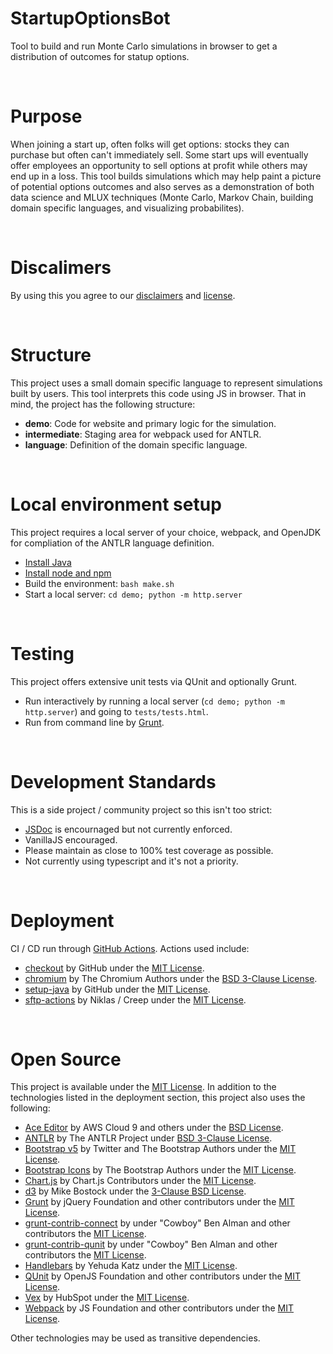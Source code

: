 StartupOptionsBot
===============================================================================
Tool to build and run Monte Carlo simulations in browser to get a distribution of outcomes for statup options.

<br>

Purpose
===============================================================================
When joining a start up, often folks will get options: stocks they can purchase but often can't immediately sell. Some start ups will eventually offer employees an opportunity to sell options at profit while others may end up in a loss. This tool builds simulations which may help paint a picture of potential options outcomes and also serves as a demonstration of both data science and MLUX techniques (Monte Carlo, Markov Chain, building domain specific languages, and visualizing probabilites).

<br>

Discalimers
===============================================================================
By using this you agree to our [disclaimers](https://startupoptionsbot.com/disclaimer.html) and [license](https://startupoptionsbot.com/license.txt).

<br>

Structure
===============================================================================
This project uses a small domain specific language to represent simulations built by users. This tool interprets this code using JS in browser. That in mind, the project has the following structure:

 - **demo**: Code for website and primary logic for the simulation.
 - **intermediate**: Staging area for webpack used for ANTLR.
 - **language**: Definition of the domain specific language.
 
<br>

Local environment setup
===============================================================================
This project requires a local server of your choice, webpack, and OpenJDK for compliation of the ANTLR language definition.

 - [Install Java](https://adoptium.net)
 - [Install node and npm](https://nodejs.org/en/download/)
 - Build the environment: `bash make.sh`
 - Start a local server: `cd demo; python -m http.server`

<br>

Testing
===============================================================================
This project offers extensive unit tests via QUnit and optionally Grunt.

 - Run interactively by running a local server (`cd demo; python -m http.server`) and going to `tests/tests.html`.
 - Run from command line by [Grunt](https://gruntjs.com/getting-started).

<br>

Development Standards
===============================================================================
This is a side project / community project so this isn't too strict:

 - [JSDoc](https://jsdoc.app) is encournaged but not currently enforced.
 - VanillaJS encouraged.
 - Please maintain as close to 100% test coverage as possible.
 - Not currently using typescript and it's not a priority.

<br>

Deployment
===============================================================================
CI / CD run through [GitHub Actions](https://github.com/features/actions). Actions used include:

 - [checkout](https://github.com/actions/checkout) by GitHub under the [MIT License](https://github.com/actions/checkout/blob/main/LICENSE).
 - [chromium](https://chromium.googlesource.com/chromium/src/) by The Chromium Authors under the [BSD 3-Clause License](https://github.com/chromium/chromium/blob/main/LICENSE).
 - [setup-java](https://github.com/actions/setup-java) by GitHub under the [MIT License](https://github.com/actions/setup-java/blob/main/LICENSE).
 - [sftp-actions](https://github.com/actions/setup-java) by Niklas / Creep under the [MIT License](https://github.com/Creepios/sftp-action/blob/master/LICENSE).

<br>

Open Source
===============================================================================
This project is available under the [MIT License](https://startupoptionsbot.com/LICENSE.txt). In addition to the technologies listed in the deployment section, this project also uses the following:

 - [Ace Editor](https://ace.c9.io/) by AWS Cloud 9 and others under the [BSD License](https://github.com/ajaxorg/ace/blob/master/LICENSE).
 - [ANTLR](https://www.antlr.org) by The ANTLR Project under [BSD 3-Clause License](https://github.com/antlr/antlr4/blob/master/LICENSE.txt).
 - [Bootstrap v5](https://getbootstrap.com) by Twitter and The Bootstrap Authors under the [MIT License](https://github.com/twbs/bootstrap/blob/main/LICENSE).
 - [Bootstrap Icons](https://icons.getbootstrap.com) by The Bootstrap Authors under the [MIT License](https://github.com/twbs/icons/blob/main/LICENSE.md).
 - [Chart.js](https://www.chartjs.org) by Chart.js Contributors under the [MIT License](https://github.com/chartjs/Chart.js/blob/master/LICENSE.md).
 - [d3](https://d3js.org) by Mike Bostock under the [3-Clause BSD License](https://opensource.org/licenses/BSD-3-Clause).
 - [Grunt](https://gruntjs.com) by jQuery Foundation and other contributors under the [MIT License](https://github.com/gruntjs/grunt/blob/main/LICENSE).
 - [grunt-contrib-connect](https://github.com/gruntjs/grunt-contrib-connect) by under "Cowboy" Ben Alman and other contributors the [MIT License](https://github.com/gruntjs/grunt-contrib-connect/blob/main/LICENSE-MIT).
 - [grunt-contrib-qunit](https://github.com/gruntjs/grunt-contrib-qunit) by under "Cowboy" Ben Alman and other contributors the [MIT License](https://github.com/gruntjs/grunt-contrib-qunit/blob/main/LICENSE-MIT).
 - [Handlebars](https://handlebarsjs.com) by Yehuda Katz under the [MIT License](https://github.com/handlebars-lang/handlebars.js/blob/master/LICENSE).
 - [QUnit](https://qunitjs.com) by OpenJS Foundation and other contributors under the [MIT License](https://github.com/qunitjs/qunit/blob/main/LICENSE.txt).
 - [Vex](https://github.hubspot.com/vex/docs/welcome/) by HubSpot under the [MIT License](https://github.com/HubSpot/vex/blob/master/LICENSE).
 - [Webpack](https://webpack.js.org) by JS Foundation and other contributors under the [MIT License](https://github.com/webpack/webpack/blob/main/LICENSE).

Other technologies may be used as transitive dependencies.
